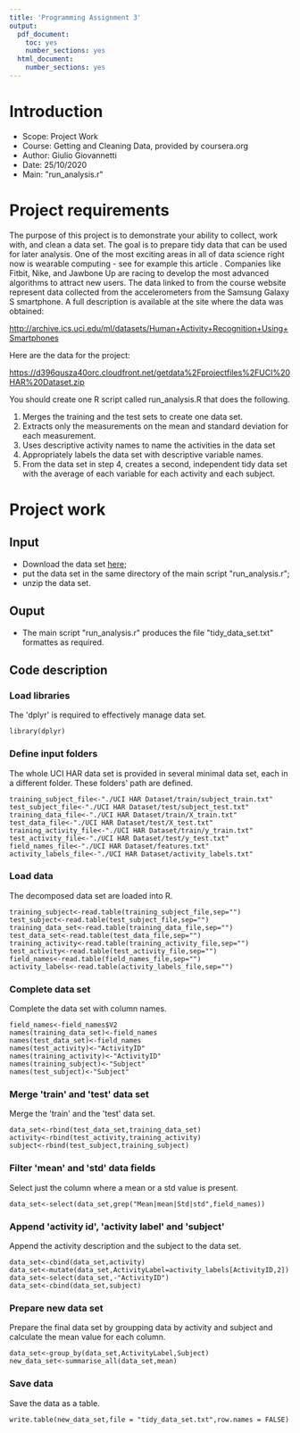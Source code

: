 ```yaml
---
title: 'Programming Assignment 3'
output:
  pdf_document: 
    toc: yes
    number_sections: yes
  html_document: 
    number_sections: yes
---
```

# Introduction

* Scope: Project Work 
* Course: Getting and Cleaning Data, provided by coursera.org
* Author: Giulio Giovannetti
* Date: 25/10/2020
* Main: "run_analysis.r"

# Project requirements

The purpose of this project is to demonstrate your ability to collect, work with, and clean a data set. The goal is to prepare tidy data that can be used for later analysis. 
One of the most exciting areas in all of data science right now is wearable computing - see for example this article . Companies like Fitbit, Nike, and Jawbone Up are racing to develop the most advanced algorithms to attract new users. The data linked to from the course website represent data collected from the accelerometers from the Samsung Galaxy S smartphone. A full description is available at the site where the data was obtained:

http://archive.ics.uci.edu/ml/datasets/Human+Activity+Recognition+Using+Smartphones

Here are the data for the project:

https://d396qusza40orc.cloudfront.net/getdata%2Fprojectfiles%2FUCI%20HAR%20Dataset.zip

You should create one R script called run_analysis.R that does the following.

1. Merges the training and the test sets to create one data set.
2. Extracts only the measurements on the mean and standard deviation for each measurement.
3. Uses descriptive activity names to name the activities in the data set
4. Appropriately labels the data set with descriptive variable names.
5. From the data set in step 4, creates a second, independent tidy data set with the average of each variable for each activity and each subject.

# Project work

## Input

* Download the data set [here](https://d396qusza40orc.cloudfront.net/getdata%2Fprojectfiles%2FUCI%20HAR%20Dataset.zip);
* put the data set in the same directory of the main script "run_analysis.r";
* unzip the data set.

## Ouput

* The main script "run_analysis.r" produces the file "tidy_data_set.txt" formattes as required.

## Code description

### Load libraries

The 'dplyr' is required to effectively manage data set.

```{r}
library(dplyr)
```

### Define input folders

The whole UCI HAR data set is provided in several minimal data set, each in a different folder. These folders' path are defined.

```{r}
training_subject_file<-"./UCI HAR Dataset/train/subject_train.txt"
test_subject_file<-"./UCI HAR Dataset/test/subject_test.txt"
training_data_file<-"./UCI HAR Dataset/train/X_train.txt"
test_data_file<-"./UCI HAR Dataset/test/X_test.txt"
training_activity_file<-"./UCI HAR Dataset/train/y_train.txt"
test_activity_file<-"./UCI HAR Dataset/test/y_test.txt"
field_names_file<-"./UCI HAR Dataset/features.txt"
activity_labels_file<-"./UCI HAR Dataset/activity_labels.txt"
```

### Load data

The decomposed data set are loaded into R.

```{r}
training_subject<-read.table(training_subject_file,sep="")
test_subject<-read.table(test_subject_file,sep="")
training_data_set<-read.table(training_data_file,sep="")
test_data_set<-read.table(test_data_file,sep="")
training_activity<-read.table(training_activity_file,sep="")
test_activity<-read.table(test_activity_file,sep="")
field_names<-read.table(field_names_file,sep="")
activity_labels<-read.table(activity_labels_file,sep="")
```
### Complete data set

Complete the data set with column names.

```{r}
field_names<-field_names$V2
names(training_data_set)<-field_names
names(test_data_set)<-field_names
names(test_activity)<-"ActivityID"
names(training_activity)<-"ActivityID"
names(training_subject)<-"Subject"
names(test_subject)<-"Subject"
```

### Merge 'train' and 'test' data set

Merge the 'train' and the 'test' data set.

```{r}
data_set<-rbind(test_data_set,training_data_set)
activity<-rbind(test_activity,training_activity)
subject<-rbind(test_subject,training_subject)
```
### Filter 'mean' and 'std' data fields

Select just the column where a mean or a std value is present.

```{r}
data_set<-select(data_set,grep("Mean|mean|Std|std",field_names))
```

### Append 'activity id', 'activity label' and 'subject'

Append the activity description and the subject to the data set.

```{r}
data_set<-cbind(data_set,activity)
data_set<-mutate(data_set,ActivityLabel=activity_labels[ActivityID,2])
data_set<-select(data_set,-"ActivityID")
data_set<-cbind(data_set,subject)
```

### Prepare new data set

Prepare the final data set by groupping data by activity and subject and calculate the mean value for each column.

```{r}
data_set<-group_by(data_set,ActivityLabel,Subject)
new_data_set<-summarise_all(data_set,mean)
```

### Save data

Save the data as a table.

```{r}
write.table(new_data_set,file = "tidy_data_set.txt",row.names = FALSE)
```
